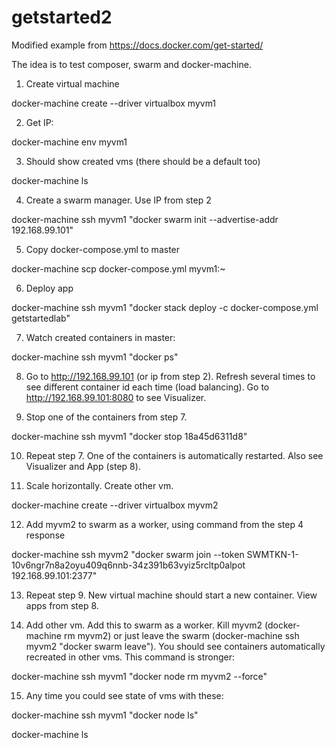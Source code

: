 # getstarted2
Modified example from https://docs.docker.com/get-started/

The idea is to test composer, swarm and docker-machine.

1. Create virtual machine

docker-machine create --driver virtualbox myvm1

2. Get IP:

docker-machine env myvm1

3. Should show created vms (there should be a default too)

docker-machine ls

4. Create a swarm manager. Use IP from step 2

docker-machine ssh myvm1 "docker swarm init --advertise-addr 192.168.99.101"

5. Copy docker-compose.yml to master

docker-machine scp docker-compose.yml myvm1:~ 

6. Deploy app 

docker-machine ssh myvm1 "docker stack deploy -c docker-compose.yml getstartedlab"

7. Watch created containers in master:

docker-machine ssh myvm1 "docker ps"

8. Go to http://192.168.99.101 (or ip from step 2). Refresh several times to see different container id each time (load balancing). Go to http://192.168.99.101:8080 to see Visualizer.

9. Stop one of the containers from step 7.

docker-machine ssh myvm1 "docker stop 18a45d6311d8"

10. Repeat step 7. One of the containers is automatically restarted. Also see Visualizer and App (step 8).

11. Scale horizontally. Create other vm.

docker-machine create --driver virtualbox myvm2

12. Add myvm2 to swarm as a worker, using command from the step 4 response

docker-machine ssh myvm2 "docker swarm join --token SWMTKN-1-10v6ngr7n8a2oyu409q6nnb-34z391b63vyiz5rcltp0alpot 192.168.99.101:2377"

13. Repeat step 9. New virtual machine should start a new container. View apps from step 8.

14. Add other vm. Add this to swarm as a worker. Kill myvm2 (docker-machine rm myvm2) or just leave the swarm (docker-machine ssh myvm2 "docker swarm leave"). You should see containers automatically recreated in other vms. This command is stronger:

docker-machine ssh myvm1 "docker node rm myvm2 --force"


15. Any time you could see state of vms with these:

 docker-machine ssh myvm1 "docker node ls"
 
 docker-machine ls



